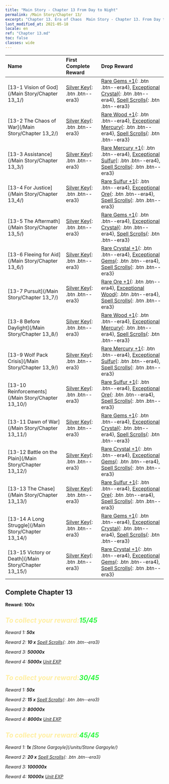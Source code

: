 ```yaml
---
title: "Main Story - Chapter 13 From Day to Night"
permalink: /Main Story/Chapter 13/
excerpt: "Chapter 13. Era of Chaos  Main Story - Chapter 13. From Day to Night"
last_modified_at: 2021-05-18
locale: en
ref: "Chapter 13.md"
toc: false
classes: wide
---
```


  | Name |  First Complete Reward | Drop Reward |
  |:------------|:------------|:------------| 
  | [13-1 Vision of God](/Main Story/Chapter 13_1/) | [Silver Key](/Items/con_693/){: .btn .btn--era3} | [Rare Gems +1](/Items/mat_44/){: .btn .btn--era4}, [Exceptional Crystal](/Items/mat_38/){: .btn .btn--era4}, [Spell Scrolls](/Items/con_694/){: .btn .btn--era3} |
  | [13-2 The Chaos of War](/Main Story/Chapter 13_2/) | [Silver Key](/Items/con_693/){: .btn .btn--era3} | [Rare Wood +1](/Items/mat_41/){: .btn .btn--era4}, [Exceptional Mercury](/Items/mat_35/){: .btn .btn--era4}, [Spell Scrolls](/Items/con_694/){: .btn .btn--era3} |
  | [13-3 Assistance](/Main Story/Chapter 13_3/) | [Silver Key](/Items/con_693/){: .btn .btn--era3} | [Rare Mercury +1](/Items/mat_42/){: .btn .btn--era4}, [Exceptional Sulfur](/Items/mat_36/){: .btn .btn--era4}, [Spell Scrolls](/Items/con_694/){: .btn .btn--era3} |
  | [13-4 For Justice](/Main Story/Chapter 13_4/) | [Silver Key](/Items/con_693/){: .btn .btn--era3} | [Rare Sulfur +1](/Items/mat_43/){: .btn .btn--era4}, [Exceptional Ore](/Items/mat_33/){: .btn .btn--era4}, [Spell Scrolls](/Items/con_694/){: .btn .btn--era3} |
  | [13-5 The Aftermath](/Main Story/Chapter 13_5/) | [Silver Key](/Items/con_693/){: .btn .btn--era3} | [Rare Gems +1](/Items/mat_44/){: .btn .btn--era4}, [Exceptional Crystal](/Items/mat_38/){: .btn .btn--era4}, [Spell Scrolls](/Items/con_694/){: .btn .btn--era3} |
  | [13-6 Fleeing for Aid](/Main Story/Chapter 13_6/) | [Silver Key](/Items/con_693/){: .btn .btn--era3} | [Rare Crystal +1](/Items/mat_45/){: .btn .btn--era4}, [Exceptional Gems](/Items/mat_37/){: .btn .btn--era4}, [Spell Scrolls](/Items/con_694/){: .btn .btn--era3} |
  | [13-7 Pursuit](/Main Story/Chapter 13_7/) | [Silver Key](/Items/con_693/){: .btn .btn--era3} | [Rare Ore +1](/Items/mat_40/){: .btn .btn--era4}, [Exceptional Wood](/Items/mat_34/){: .btn .btn--era4}, [Spell Scrolls](/Items/con_694/){: .btn .btn--era3} |
  | [13-8 Before Daylight](/Main Story/Chapter 13_8/) | [Silver Key](/Items/con_693/){: .btn .btn--era3} | [Rare Wood +1](/Items/mat_41/){: .btn .btn--era4}, [Exceptional Mercury](/Items/mat_35/){: .btn .btn--era4}, [Spell Scrolls](/Items/con_694/){: .btn .btn--era3} |
  | [13-9 Wolf Pack Crisis](/Main Story/Chapter 13_9/) | [Silver Key](/Items/con_693/){: .btn .btn--era3} | [Rare Mercury +1](/Items/mat_42/){: .btn .btn--era4}, [Exceptional Sulfur](/Items/mat_36/){: .btn .btn--era4}, [Spell Scrolls](/Items/con_694/){: .btn .btn--era3} |
  | [13-10 Reinforcements](/Main Story/Chapter 13_10/) | [Silver Key](/Items/con_693/){: .btn .btn--era3} | [Rare Sulfur +1](/Items/mat_43/){: .btn .btn--era4}, [Exceptional Ore](/Items/mat_33/){: .btn .btn--era4}, [Spell Scrolls](/Items/con_694/){: .btn .btn--era3} |
  | [13-11 Dawn of War](/Main Story/Chapter 13_11/) | [Silver Key](/Items/con_693/){: .btn .btn--era3} | [Rare Gems +1](/Items/mat_44/){: .btn .btn--era4}, [Exceptional Crystal](/Items/mat_38/){: .btn .btn--era4}, [Spell Scrolls](/Items/con_694/){: .btn .btn--era3} |
  | [13-12 Battle on the Plain](/Main Story/Chapter 13_12/) | [Silver Key](/Items/con_693/){: .btn .btn--era3} | [Rare Crystal +1](/Items/mat_45/){: .btn .btn--era4}, [Exceptional Gems](/Items/mat_37/){: .btn .btn--era4}, [Spell Scrolls](/Items/con_694/){: .btn .btn--era3} |
  | [13-13 The Chase](/Main Story/Chapter 13_13/) | [Silver Key](/Items/con_693/){: .btn .btn--era3} | [Rare Sulfur +1](/Items/mat_43/){: .btn .btn--era4}, [Exceptional Ore](/Items/mat_33/){: .btn .btn--era4}, [Spell Scrolls](/Items/con_694/){: .btn .btn--era3} |
  | [13-14 A Long Struggle](/Main Story/Chapter 13_14/) | [Silver Key](/Items/con_693/){: .btn .btn--era3} | [Rare Gems +1](/Items/mat_44/){: .btn .btn--era4}, [Exceptional Crystal](/Items/mat_38/){: .btn .btn--era4}, [Spell Scrolls](/Items/con_694/){: .btn .btn--era3} |
  | [13-15 Victory or Death](/Main Story/Chapter 13_15/) | [Silver Key](/Items/con_693/){: .btn .btn--era3} | [Rare Crystal +1](/Items/mat_45/){: .btn .btn--era4}, [Exceptional Gems](/Items/mat_37/){: .btn .btn--era4}, [Spell Scrolls](/Items/con_694/){: .btn .btn--era3} |


## Complete Chapter 13

 **Reward:**  **100x** <i class="fas fa-gem"/>



## <span style="color: #ffeea0">To collect your reward:</span><span style="color: #27f73a">15/45</span>

 Reward 1:  **50x** <i class="fas fa-gem"/>

 Reward 2: **10 x** [Spell Scrolls](/Items/con_694/){: .btn .btn--era3}

 Reward 3:  **50000x** <i class="fas fa-coins"/>

 Reward 4:  **5000x** [Unit EXP](/Items/con_902/)



## <span style="color: #ffeea0">To collect your reward:</span><span style="color: #27f73a">30/45</span>

 Reward 1:  **50x** <i class="fas fa-gem"/>

 Reward 2: **15 x** [Spell Scrolls](/Items/con_694/){: .btn .btn--era3}

 Reward 3:  **80000x** <i class="fas fa-coins"/>

 Reward 4:  **8000x** [Unit EXP](/Items/con_902/)



## <span style="color: #ffeea0">To collect your reward:</span><span style="color: #27f73a">45/45</span>

 Reward 1:  **1x** [Stone Gargoyle](/units/Stone Gargoyle/)

 Reward 2: **20 x** [Spell Scrolls](/Items/con_694/){: .btn .btn--era3}

 Reward 3:  **100000x** <i class="fas fa-coins"/>

 Reward 4:  **10000x** [Unit EXP](/Items/con_902/)

